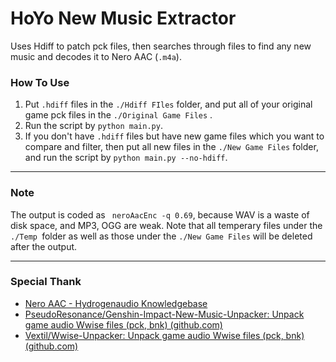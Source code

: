 # HoYo New Music Extractor

Uses Hdiff to patch pck files, then searches through files to find any new music and decodes it to Nero AAC (`.m4a`).

### How To Use

1. Put `.hdiff` files in the `./Hdiff FIles` folder, and put all of your original game pck files in the `./Original Game Files` .
2. Run the script by `python main.py`.
3. If you don't have `.hdiff` files but have new game files which you want to compare and filter, then put all new files in the `./New Game Files` folder, and run the script by `python main.py --no-hdiff`.

---

### Note

The output is coded as ` neroAacEnc -q 0.69`, because WAV is a waste of disk space, and MP3, OGG are weak. Note that all temperary files under the  `./Temp `folder as well as those under the `./New Game Files` will be deleted after the output.

---

### Special Thank

- [Nero AAC - Hydrogenaudio Knowledgebase](https://wiki.hydrogenaud.io/index.php?title=Nero_AAC#neroAacEnc)
- [PseudoResonance/Genshin-Impact-New-Music-Unpacker: Unpack game audio Wwise files (pck, bnk) (github.com)](https://github.com/PseudoResonance/Genshin-Impact-New-Music-Unpacker)
- [Vextil/Wwise-Unpacker: Unpack game audio Wwise files (pck, bnk) (github.com)](https://github.com/Vextil/Wwise-Unpacker)

